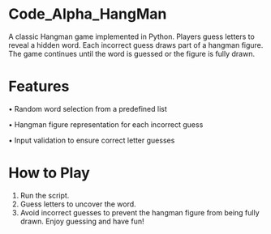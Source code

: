 # Code_Alpha_HangMan
A classic Hangman game implemented in Python. Players guess letters to reveal a hidden word. Each incorrect guess draws part of a hangman figure. The game continues until the word is guessed or the figure is fully drawn.

# Features
•	Random word selection from a predefined list

•	Hangman figure representation for each incorrect guess

•	Input validation to ensure correct letter guesses

# How to Play
1.	Run the script.
2.	Guess letters to uncover the word.
3.	Avoid incorrect guesses to prevent the hangman figure from being fully drawn.
Enjoy guessing and have fun!
